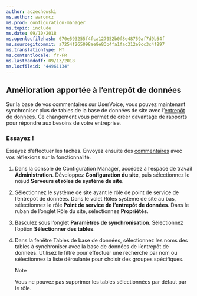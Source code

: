```yaml
---
author: aczechowski
ms.author: aaroncz
ms.prod: configuration-manager
ms.topic: include
ms.date: 09/10/2018
ms.openlocfilehash: 670e593255f4fca127052b0f8e48759af7d9b54f
ms.sourcegitcommit: a7254f265098ae8e83b4fa1fac312e9cc3c4f897
ms.translationtype: HT
ms.contentlocale: fr-FR
ms.lasthandoff: 09/13/2018
ms.locfileid: "44961134"
---
```

## <a name="bkmk_dataw"></a> Amélioration apportée à l’entrepôt de données
<!--1358870--> 

Sur la base de vos commentaires sur UserVoice, vous pouvez maintenant synchroniser plus de tables de la base de données de site avec l’[entrepôt de données](/sccm/core/servers/manage/data-warehouse). Ce changement vous permet de créer davantage de rapports pour répondre aux besoins de votre entreprise.

### <a name="try-it-out"></a>Essayez !

Essayez d’effectuer les tâches. Envoyez ensuite des [commentaires](/sccm/core/understand/find-help#product-feedback) avec vos réflexions sur la fonctionnalité.

1. Dans la console de Configuration Manager, accédez à l’espace de travail **Administration**. Développez **Configuration du site**, puis sélectionnez le nœud **Serveurs et rôles de système de site**.  

2. Sélectionnez le système de site ayant le rôle de point de service de l’entrepôt de données. Dans le volet Rôles système de site au bas, sélectionnez le rôle **Point de service de l’entrepôt de données**. Dans le ruban de l’onglet Rôle du site, sélectionnez **Propriétés**.  

3. Basculez sous l’onglet **Paramètres de synchronisation**. Sélectionnez l’option **Sélectionner des tables**.  

4. Dans la fenêtre Tables de base de données, sélectionnez les noms des tables à synchroniser avec la base de données de l’entrepôt de données. Utilisez le filtre pour effectuer une recherche par nom ou sélectionnez la liste déroulante pour choisir des groupes spécifiques.  

    > [!Note]  
    > Vous ne pouvez pas supprimer les tables sélectionnées par défaut par le rôle.  

